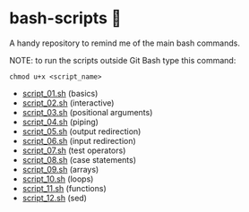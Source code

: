 # bash-scripts :ghost:		
A handy repository to remind me of the main bash commands.

NOTE: to run the scripts outside Git Bash type this command:

    chmod u+x <script_name>

- [script_01.sh](script_01.sh) (basics)
- [script_02.sh](script_02.sh) (interactive)  
- [script_03.sh](script_03.sh) (positional arguments) 
- [script_04.sh](script_04.sh) (piping)  
- [script_05.sh](script_05.sh) (output redirection)  
- [script_06.sh](script_06.sh) (input redirection)  
- [script_07.sh](script_07.sh) (test operators)  
- [script_08.sh](script_08.sh) (case statements)  
- [script_09.sh](script_09.sh) (arrays)  
- [script_10.sh](script_10.sh) (loops)  
- [script_11.sh](script_11.sh) (functions)  
- [script_12.sh](script_12.sh) (sed)  